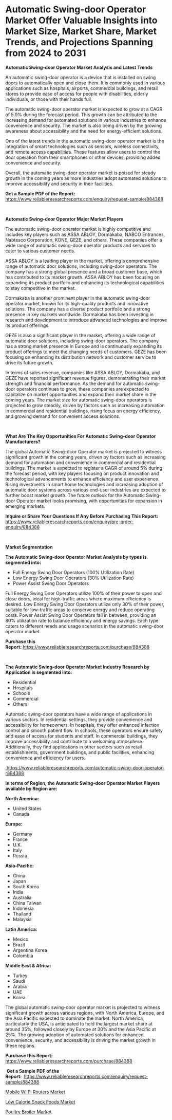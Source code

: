 <p><h1>Automatic Swing-door Operator Market Offer Valuable Insights into Market Size, Market Share, Market Trends, and Projections Spanning from 2024 to 2031</h1></p><p><strong>Automatic Swing-door Operator Market Analysis and Latest Trends</strong></p>
<p><p>An automatic swing-door operator is a device that is installed on swing doors to automatically open and close them. It is commonly used in various applications such as hospitals, airports, commercial buildings, and retail stores to provide ease of access for people with disabilities, elderly individuals, or those with their hands full.</p><p>The automatic swing-door operator market is expected to grow at a CAGR of 5.9% during the forecast period. This growth can be attributed to the increasing demand for automated solutions in various industries to enhance convenience and security. The market is also being driven by the growing awareness about accessibility and the need for energy-efficient solutions.</p><p>One of the latest trends in the automatic swing-door operator market is the integration of smart technologies such as sensors, wireless connectivity, and remote access capabilities. These features allow users to control the door operation from their smartphones or other devices, providing added convenience and security.</p><p>Overall, the automatic swing-door operator market is poised for steady growth in the coming years as more industries adopt automated solutions to improve accessibility and security in their facilities.</p></p>
<p><strong>Get a Sample PDF of the Report:&nbsp;</strong> <a href="https://www.reliableresearchreports.com/enquiry/request-sample/884388">https://www.reliableresearchreports.com/enquiry/request-sample/884388</a></p>
<p>&nbsp;</p>
<p><strong>Automatic Swing-door Operator Major Market Players</strong></p>
<p><p>The automatic swing-door operator market is highly competitive and includes key players such as ASSA ABLOY, Dormakaba, NABCO Entrances, Nabtesco Corporation, KONE, GEZE, and others. These companies offer a wide range of automatic swing-door operator products and services to cater to various customer needs.</p><p>ASSA ABLOY is a leading player in the market, offering a comprehensive range of automatic door solutions, including swing-door operators. The company has a strong global presence and a broad customer base, which has contributed to its market growth. ASSA ABLOY has been focusing on expanding its product portfolio and enhancing its technological capabilities to stay competitive in the market.</p><p>Dormakaba is another prominent player in the automatic swing-door operator market, known for its high-quality products and innovative solutions. The company has a diverse product portfolio and a strong presence in key markets worldwide. Dormakaba has been investing in research and development to introduce advanced technologies and improve its product offerings.</p><p>GEZE is also a significant player in the market, offering a wide range of automatic door solutions, including swing-door operators. The company has a strong market presence in Europe and is continuously expanding its product offerings to meet the changing needs of customers. GEZE has been focusing on enhancing its distribution network and customer service to drive its future growth.</p><p>In terms of sales revenue, companies like ASSA ABLOY, Dormakaba, and GEZE have reported significant revenue figures, demonstrating their market strength and financial performance. As the demand for automatic swing-door operators continues to grow, these companies are expected to capitalize on market opportunities and expand their market share in the coming years. The market size for automatic swing-door operators is projected to grow steadily, driven by factors such as increasing automation in commercial and residential buildings, rising focus on energy efficiency, and growing demand for convenient access solutions.</p></p>
<p>&nbsp;</p>
<p><strong>What Are The Key Opportunities For Automatic Swing-door Operator Manufacturers?</strong></p>
<p><p>The global Automatic Swing-door Operator market is projected to witness significant growth in the coming years, driven by factors such as increasing demand for automation and convenience in commercial and residential buildings. The market is expected to register a CAGR of around 5% during the forecast period, with key players focusing on product innovation and technological advancements to enhance efficiency and user experience. Rising investments in smart home technologies and increasing adoption of automatic door systems across various end-user industries are expected to further boost market growth. The future outlook for the Automatic Swing-door Operator market looks promising, with opportunities for expansion in emerging markets.</p></p>
<p><strong>Inquire or Share Your Questions If Any Before Purchasing This Report:</strong> <a href="https://www.reliableresearchreports.com/enquiry/pre-order-enquiry/884388">https://www.reliableresearchreports.com/enquiry/pre-order-enquiry/884388</a></p>
<p>&nbsp;</p>
<p><strong>Market Segmentation</strong></p>
<p><strong>The Automatic Swing-door Operator Market Analysis by types is segmented into:</strong></p>
<p><ul><li>Full Energy Swing Door Operators (100% Utilization Rate)</li><li>Low Energy Swing Door Operators (30% Utilization Rate)</li><li>Power Assist Swing Door Operators</li></ul></p>
<p><p>Full Energy Swing Door Operators utilize 100% of their power to open and close doors, ideal for high-traffic areas where maximum efficiency is desired. Low Energy Swing Door Operators utilize only 30% of their power, suitable for low-traffic areas to conserve energy and reduce operating costs. Power Assist Swing Door Operators fall in between, providing an 80% utilization rate to balance efficiency and energy savings. Each type caters to different needs and usage scenarios in the automatic swing-door operator market.</p></p>
<p><strong>Purchase this Report:&nbsp;</strong><a href="https://www.reliableresearchreports.com/purchase/884388">https://www.reliableresearchreports.com/purchase/884388</a></p>
<p>&nbsp;</p>
<p><strong>The Automatic Swing-door Operator Market Industry Research by Application is segmented into:</strong></p>
<p><ul><li>Residential</li><li>Hospitals</li><li>Schools</li><li>Commercial</li><li>Others</li></ul></p>
<p><p>Automatic swing-door operators have a wide range of applications in various sectors. In residential settings, they provide convenience and accessibility for homeowners. In hospitals, they offer enhanced infection control and smooth patient flow. In schools, these operators ensure safety and ease of access for students and staff. In commercial buildings, they improve accessibility and contribute to a welcoming atmosphere. Additionally, they find applications in other sectors such as retail establishments, government buildings, and public facilities, enhancing convenience and efficiency for users.</p></p>
<p><a href="https://www.reliableresearchreports.com/automatic-swing-door-operator-r884388">&nbsp;https://www.reliableresearchreports.com/automatic-swing-door-operator-r884388</a></p>
<p><strong>In terms of Region, the Automatic Swing-door Operator Market Players available by Region are:</strong></p>
<p>
    <p> <strong> North America: </strong>
        <ul>
            <li>United States</li>
            <li>Canada</li>
        </ul>
        </p> 
    <p> <strong> Europe: </strong>
        <ul>
            <li>Germany</li>
            <li>France</li>
            <li>U.K.</li>
            <li>Italy</li>
            <li>Russia</li>
        </ul>
        </p> 
    <p> <strong> Asia-Pacific: </strong>
        <ul>
            <li>China</li>
            <li>Japan</li>
            <li>South Korea</li>
            <li>India</li>
            <li>Australia</li>
            <li>China Taiwan</li>
            <li>Indonesia</li>
            <li>Thailand</li>
            <li>Malaysia</li>
        </ul>
        </p> 
    <p> <strong> Latin America: </strong>
        <ul>
            <li>Mexico</li>
            <li>Brazil</li>
            <li>Argentina Korea</li>
            <li>Colombia</li>
        </ul>
        </p> 
    <p> <strong> Middle East & Africa: </strong>
        <ul>
            <li>Turkey</li>
            <li>Saudi</li>
            <li>Arabia</li>
            <li>UAE</li>
            <li>Korea</li>
        </ul>
    </p>
    </p>
<p><p>The global automatic swing-door operator market is projected to witness significant growth across various regions, with North America, Europe, and the Asia Pacific expected to dominate the market. North America, particularly the USA, is anticipated to hold the largest market share at around 35%, followed closely by Europe at 30% and the Asia Pacific at 25%. The growing adoption of automated solutions for enhanced convenience, security, and accessibility is driving the market growth in these regions.</p></p>
<p><strong>Purchase this Report: </strong><a href="https://www.reliableresearchreports.com/purchase/884388">https://www.reliableresearchreports.com/purchase/884388</a></p>
<p>&nbsp;<strong>Get a Sample PDF of the Report:&nbsp;&nbsp;</strong><a href="https://www.reliableresearchreports.com/enquiry/request-sample/884388">https://www.reliableresearchreports.com/enquiry/request-sample/884388</a></p>
<p><strong></strong></p>
<p><p><a href="https://metal-farmhouse-e95.notion.site/Mobile-Wi-Fi-Routers-Market-Focuses-on-Market-Share-Size-and-Projected-Forecast-Till-2031-484362ad8214415c9c5a3b2e18f15075">Mobile Wi Fi Routers Market</a></p><p><a href="https://crocus-run-b5a.notion.site/Analyzing-Low-Calorie-Snack-Foods-Market-Global-Industry-Perspective-and-Forecast-2024-to-2031-42325934c24e4d078c66b63985331086">Low Calorie Snack Foods Market</a></p><p><a href="https://gratis-rainforest-2ca.notion.site/Poultry-Broiler-Market-Trends-Forecast-and-Competitive-Analysis-to-2031-10ed91ecac7a4cfdb79dd6384d21860b">Poultry Broiler Market</a></p></p>